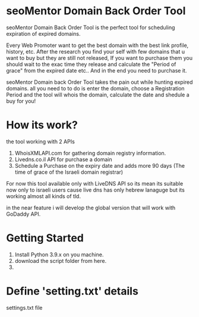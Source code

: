 # seoMentor Domain Back Order Tool
seoMentor Domain Back Order Tool is the perfect tool for scheduling expiration of expired domains.

Every Web Promoter want to get the best domain with the best link profile, history, etc.
After the research you find your self with few domains that u want to buy but they are still not released,
If you want to purchase them you should wait to the exac time they release and calculate the "Period of grace" from the expired date etc..
And in the end you need to purchase it.

seoMentor Domain back Order Tool takes the pain out while hunting expired domains.
all you need to to do is enter the domain, choose a Registration Period and the tool will whois the domain, calculate the date and shedule a buy for you!

# How its work? 

the tool working with 2 APIs

1. WhoisXMLAPI.com for gathering domain registry information.
2. Livedns.co.il API for purchase a domain
3. Schedule a Purchase on the expiry date and adds more 90 days (The time of grace of the Israeli domain registrar)


For now this tool available only with LiveDNS API so its mean its suitable now only to israeli users cause live dns has only hebrew lanaguge but its working almost all kinds of tld.

in the near feature i will develop the global version that will work with GoDaddy API.

# Getting Started

1. Install Python 3.9.x on you machine.
2. download the script folder from here.
3. 


# Define 'setting.txt' details

settings.txt file 
